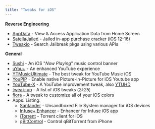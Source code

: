 ```yaml
---
title: "Tweaks for iOS"
---
```


**Reverse Engineering**

* [AppData](https://github.com/FouadRaheb/AppData) - View & Access Application Data from Home Screen
* [SatellaJailed](https://github.com/Paisseon/SatellaJailed) - Jailed in-app purchase cracker (iOS 12-16)
* [Tweakio](https://github.com/SpartacusDev/Tweakio) - Search Jailbreak pkgs using various APIs

**General**

* [Sushi](https://github.com/Skittyblock/Sushi) - An iOS "*Now Playing*"  music control banner
* [uYou+](https://github.com/cameren2k/uYouPlus) - An enhanced YouTube experience 
* [YTMusicUltimate](https://github.com/dayanch96/YTMusicUltimate) - The best tweak for YouTube Music iOS
* [YouPIP](https://github.com/PoomSmart/YouPiP) - Enable native Picture-in-Picture for iOS Youtube app
* [YouTube-X](https://github.com/PoomSmart/YouTube-X) - A YouTube improvement tweak, also [YTUHD](https://github.com/PoomSmart/YTUHD)
* [tweak-up](https://github.com/catdogmat/tweak-up) - A list of iOS tweaks (*2k25*)
* [flora](https://github.com/acquitelol/flora) - A tweak to customize all of your iOS colors
* Apps. Listing:
  * [Santander](https://github.com/NSAntoine/Santander) - Unsandboxed File System manager for iOS devices
  * [Infuse+ Enhancer](https://github.com/dayanch96/InfusePlus) - Enhancer for Infuse iOS app
  * [iTorrent](https://github.com/XITRIX/iTorrent) - Torrent client for iOS
  * [qBitControl](https://github.com/Michael-128/qBitControl) - Control qBitTorrent from iPhone